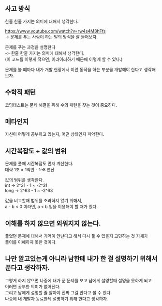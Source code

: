 


## 사고 방식

한줄 한줄 가지는 의미에 대해서 생각한다.<br>

https://www.youtube.com/watch?v=rw4s4M3hFfs<br>
-> 문제를 푸는 사람이 하는 말의 방식을 잘 들어보자.<br>

문제를 푸는 과정을 설명한다<br>
-> 한줄 한줄 가지는 의미에 대해서 생각한다.<br>
(이 코드를 이렇게 적으면, 이러이러하기 때문에 이렇게 할 수 있다.)<br>

문제를 볼 떄마다 내가 개발 현장에서 이런 동작을 하는 부분을 개발해야 한다고 생각해보자.<br>

## 수학적 패턴

코딩테스트는 문제 해결을 위해 수의 패턴을 찾는 것이 중요하다.<br>

## 메타인지
자신이 어떻게 공부하고 있는지, 어떤 상태인지 파악한다.<br>

## 시간복잡도 + 값의 범위

문제를 풀때 시간복잡도 먼저 계산한다.<br>
대략 1초 = 1억번 - 1e8 연산<br>

값의 범위를 생각한다.<br>
int -> 2^31 - 1 ~ -2^31<br>
long -> 2^63 - 1 ~ -2^63<br>

값을 비교할때 범위를 초과하지 않기 위해서,<br>
a - b < 0 이라면, a < b 임을 이용해야 할 때가 있다.<br>

## 이해를 하지 않으면 외워지지 않는다.

풀었던 문제에 대해서 기억이 안난다고 해서 다시 풀 수 있을지 고민하는 것 자체가<br>
풀이를 이해하지 못한 것이다.<br>

## 나만 알고있는게 아니라 남한테 내가 한 걸 설명하기 위해서 푼다고 생각하자.

그렇게 하지 않으면 나중에 내가 푼 문제를 보고 남에게 설명할때 설명을 못하게 되고<br>
이러면 공부한 의미가 없어진다.<br>
그리고 남에게 설명할 줄 알아야 진짜 그걸 안다고 볼 수 있다. <br>
나중에 내 개발자 동료한테 설명하기 위해 한다고 생각하자.


